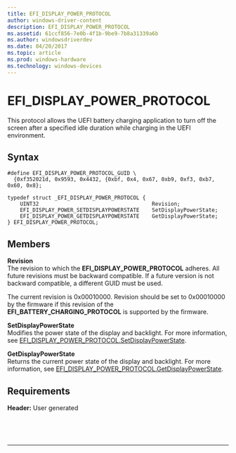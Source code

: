 ```yaml
---
title: EFI_DISPLAY_POWER_PROTOCOL
author: windows-driver-content
description: EFI_DISPLAY_POWER_PROTOCOL
ms.assetid: 61ccf856-7e0b-4f1b-9be9-7b8a31339a6b
ms.author: windowsdriverdev
ms.date: 04/20/2017
ms.topic: article
ms.prod: windows-hardware
ms.technology: windows-devices
---
```


# EFI\_DISPLAY\_POWER\_PROTOCOL


This protocol allows the UEFI battery charging application to turn off the screen after a specified idle duration while charging in the UEFI environment.

## Syntax


``` syntax
#define EFI_DISPLAY_POWER_PROTOCOL_GUID \
  {0xf352021d, 0x9593, 0x4432, {0xbf, 0x4, 0x67, 0xb9, 0xf3, 0xb7, 0x60, 0x8};

typedef struct _EFI_DISPLAY_POWER_PROTOCOL {  
    UINT32                                    Revision;  
    EFI_DISPLAY_POWER_SETDISPLAYPOWERSTATE    SetDisplayPowerState;  
    EFI_DISPLAY_POWER_GETDISPLAYPOWERSTATE    GetDisplayPowerState;  
} EFI_DISPLAY_POWER_PROTOCOL;
```

## Members


<a href="" id="revision"></a>**Revision**  
The revision to which the **EFI\_DISPLAY\_POWER\_PROTOCOL** adheres. All future revisions must be backward compatible. If a future version is not backward compatible, a different GUID must be used.

The current revision is 0x00010000. Revision should be set to 0x00010000 by the firmware if this revision of the **EFI\_BATTERY\_CHARGING\_PROTOCOL** is supported by the firmware.

<a href="" id="setdisplaypowerstate"></a>**SetDisplayPowerState**  
Modifies the power state of the display and backlight. For more information, see [EFI\_DISPLAY\_POWER\_PROTOCOL.SetDisplayPowerState](efi-display-power-protocolsetdisplaypowerstate.md).

<a href="" id="getdisplaypowerstate"></a>**GetDisplayPowerState**  
Returns the current power state of the display and backlight. For more information, see [EFI\_DISPLAY\_POWER\_PROTOCOL.GetDisplayPowerState](efi-display-power-protocolgetdisplaypowerstate.md).

## Requirements


**Header:** User generated

 

 


--------------------


